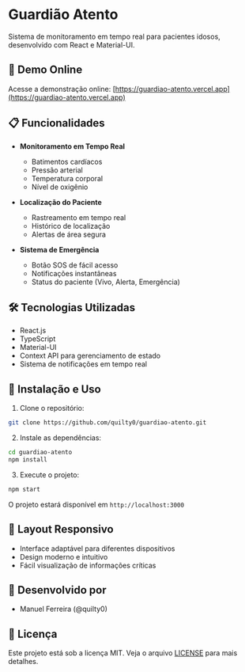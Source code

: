 # Guardião Atento

Sistema de monitoramento em tempo real para pacientes idosos, desenvolvido com React e Material-UI.

## 🚀 Demo Online

Acesse a demonstração online: [https://guardiao-atento.vercel.app](https://guardiao-atento.vercel.app)

## 📋 Funcionalidades

- **Monitoramento em Tempo Real**
  - Batimentos cardíacos
  - Pressão arterial
  - Temperatura corporal
  - Nível de oxigênio

- **Localização do Paciente**
  - Rastreamento em tempo real
  - Histórico de localização
  - Alertas de área segura

- **Sistema de Emergência**
  - Botão SOS de fácil acesso
  - Notificações instantâneas
  - Status do paciente (Vivo, Alerta, Emergência)

## 🛠️ Tecnologias Utilizadas

- React.js
- TypeScript
- Material-UI
- Context API para gerenciamento de estado
- Sistema de notificações em tempo real

## 🔧 Instalação e Uso

1. Clone o repositório:
```bash
git clone https://github.com/quilty0/guardiao-atento.git
```

2. Instale as dependências:
```bash
cd guardiao-atento
npm install
```

3. Execute o projeto:
```bash
npm start
```

O projeto estará disponível em `http://localhost:3000`

## 📱 Layout Responsivo

- Interface adaptável para diferentes dispositivos
- Design moderno e intuitivo
- Fácil visualização de informações críticas

## 👥 Desenvolvido por

- Manuel Ferreira (@quilty0)

## 📄 Licença

Este projeto está sob a licença MIT. Veja o arquivo [LICENSE](LICENSE) para mais detalhes.
